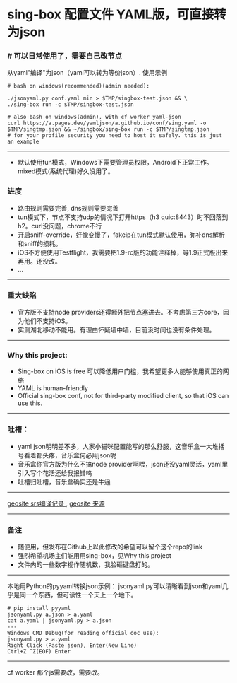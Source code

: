 # sing-box 配置文件 YAML版，可直接转为json
### # 可以日常使用了，需要自己改节点

从yaml"编译"为json（yaml可以转为等价json）. 使用示例
```
# bash on windows(recommended)(admin needed):

./jsonyaml.py conf.yaml min > $TMP/singbox-test.json && \
./sing-box run -c $TMP/singbox-test.json

# also bash on windows(admin), with cf worker yaml-json
curl https://a.pages.dev/yamljson/a.github.io/conf/sing.yaml -o $TMP/singtmp.json && ~/singbox/sing-box run -c $TMP/singtmp.json
# for your profile security you need to host it safely. this is just an example

```
---
- 默认使用tun模式，Windows下需要管理员权限，Android下正常工作。mixed模式(系统代理)好久没用了。
### 进度
- 路由规则需要完善, dns规则需要完善
- tun模式下，节点不支持udp的情况下打开https（h3 quic:8443）时不回落到h2。curl没问题，chrome不行
- 开启sniff-override，好像变慢了，fakeip在tun模式默认使用，弥补dns解析和sniff的损耗。
- iOS不方便使用Testflight，我需要把1.9-rc版的功能注释掉，等1.9正式版出来再用。还没改。
- ...
---
### 重大缺陷
- 官方版不支持node providers还得额外把节点塞进去。不考虑第三方core，因为他们不支持iOS。
- 实测湖北移动不能用。有理由怀疑墙中墙，目前没时间也没有条件处理。
---
### Why this project:
- Sing-box on iOS is free 可以降低用户门槛，我希望更多人能够使用真正的网络
- YAML is human-friendly
- Official sing-box conf, not for third-party modified client, so that iOS can use this.

---
### 吐槽：
- yaml json明明差不多，人家小猫咪配置能写的那么舒服，这音乐盒一大堆括号看着都头疼，音乐盒何必用json呢
- 音乐盒你官方版为什么不搞node provider啊喂，json还没yaml灵活，yaml里引入写个花活还给我报错呜
- 吐槽归吐槽，音乐盒确实还是牛逼
---

[geosite srs编译记录
](https://github.com/SagerNet/sing-geosite/actions/runs/8311894714/job/22746155812
), [geosite 来源](https://github.com/v2fly/domain-list-community/tree/master/data
)

---
### 备注
- 随便用，但发布在Github上以此修改的希望可以留个这个repo的link
- 强烈希望机场主们能用用sing-box，见Why this project
- 文件内的一些数字视作随机数，我脸砸键盘打的。
---
本地用Python的pyyaml转换json示例：
jsonyaml.py可以清晰看到json和yaml几乎是同一个东西，但可读性一个天上一个地下。
```
# pip install pyyaml
jsonyaml.py a.json > a.yaml
cat a.yaml | jsonyaml.py > a.json
---
Windows CMD Debug(for reading official doc use):
jsonyaml.py > a.yaml
Right Click (Paste json), Enter(New Line)
Ctrl+Z ^Z(EOF) Enter
```
---
cf worker 那个js需要改，需要改。
